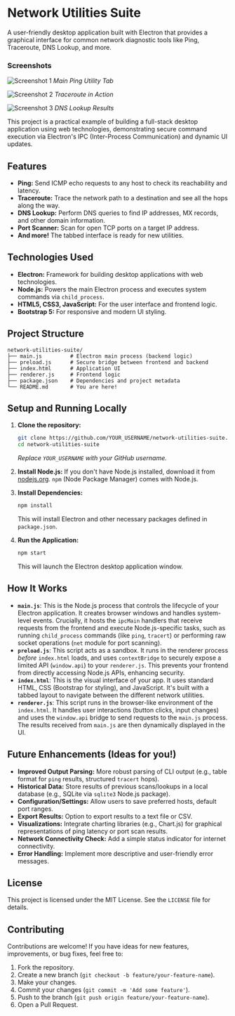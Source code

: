 # Network Utilities Suite

A user-friendly desktop application built with Electron that provides a graphical interface for common network diagnostic tools like Ping, Traceroute, DNS Lookup, and more.

### Screenshots

![Screenshot 1](screenshots/ss1.png)
_Main Ping Utility Tab_

![Screenshot 2](screenshots/ss2.png)
_Traceroute in Action_

![Screenshot 3](screenshots/ss3.png)
_DNS Lookup Results_

This project is a practical example of building a full-stack desktop application using web technologies, demonstrating secure command execution via Electron's IPC (Inter-Process Communication) and dynamic UI updates.

## Features

-   **Ping:** Send ICMP echo requests to any host to check its reachability and latency.
-   **Traceroute:** Trace the network path to a destination and see all the hops along the way.
-   **DNS Lookup:** Perform DNS queries to find IP addresses, MX records, and other domain information.
-   **Port Scanner:** Scan for open TCP ports on a target IP address.
-   **And more!** The tabbed interface is ready for new utilities.

## Technologies Used

-   **Electron:** Framework for building desktop applications with web technologies.
-   **Node.js:** Powers the main Electron process and executes system commands via `child_process`.
-   **HTML5, CSS3, JavaScript:** For the user interface and frontend logic.
-   **Bootstrap 5:** For responsive and modern UI styling.

## Project Structure

```
network-utilities-suite/
├── main.js         # Electron main process (backend logic)
├── preload.js      # Secure bridge between frontend and backend
├── index.html      # Application UI
├── renderer.js     # Frontend logic
├── package.json    # Dependencies and project metadata
└── README.md       # You are here!
```


## Setup and Running Locally

1.  **Clone the repository:**
    ```bash
    git clone https://github.com/YOUR_USERNAME/network-utilities-suite.git
    cd network-utilities-suite
    ```
    *Replace `YOUR_USERNAME` with your GitHub username.*

2.  **Install Node.js:** If you don't have Node.js installed, download it from [nodejs.org](https://nodejs.org/). `npm` (Node Package Manager) comes with Node.js.

3.  **Install Dependencies:**
    ```bash
    npm install
    ```
    This will install Electron and other necessary packages defined in `package.json`.

4.  **Run the Application:**
    ```bash
    npm start
    ```
    This will launch the Electron desktop application window.

## How It Works

-   **`main.js`**: This is the Node.js process that controls the lifecycle of your Electron application. It creates browser windows and handles system-level events. Crucially, it hosts the `ipcMain` handlers that receive requests from the frontend and execute Node.js-specific tasks, such as running `child_process` commands (like `ping`, `tracert`) or performing raw socket operations (`net` module for port scanning).
-   **`preload.js`**: This script acts as a sandbox. It runs in the renderer process *before* `index.html` loads, and uses `contextBridge` to securely expose a limited API (`window.api`) to your `renderer.js`. This prevents your frontend from directly accessing Node.js APIs, enhancing security.
-   **`index.html`**: This is the visual interface of your app. It uses standard HTML, CSS (Bootstrap for styling), and JavaScript. It's built with a tabbed layout to navigate between the different network utilities.
-   **`renderer.js`**: This script runs in the browser-like environment of the `index.html`. It handles user interactions (button clicks, input changes) and uses the `window.api` bridge to send requests to the `main.js` process. The results received from `main.js` are then dynamically displayed in the UI.

## Future Enhancements (Ideas for you!)

-   **Improved Output Parsing:** More robust parsing of CLI output (e.g., table format for `ping` results, structured `tracert` hops).
-   **Historical Data:** Store results of previous scans/lookups in a local database (e.g., SQLite via `sqlite3` Node.js package).
-   **Configuration/Settings:** Allow users to save preferred hosts, default port ranges.
-   **Export Results:** Option to export results to a text file or CSV.
-   **Visualizations:** Integrate charting libraries (e.g., Chart.js) for graphical representations of ping latency or port scan results.
-   **Network Connectivity Check:** Add a simple status indicator for internet connectivity.
-   **Error Handling:** Implement more descriptive and user-friendly error messages.

## License

This project is licensed under the MIT License. See the `LICENSE` file for details.

## Contributing

Contributions are welcome! If you have ideas for new features, improvements, or bug fixes, feel free to:

1.  Fork the repository.
2.  Create a new branch (`git checkout -b feature/your-feature-name`).
3.  Make your changes.
4.  Commit your changes (`git commit -m 'Add some feature'`).
5.  Push to the branch (`git push origin feature/your-feature-name`).
6.  Open a Pull Request.
